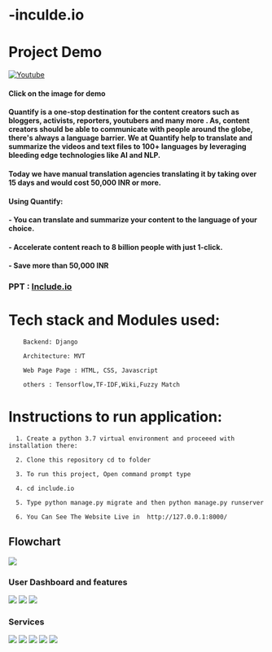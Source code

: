 # -inculde.io

# Project Demo

[![Youtube](./snaps/Quantify.png)](https://www.youtube.com/watch?v=CH2nXmYXRI0)

#### Click on the image for demo


#### Quantify is a one-stop destination for the content creators such as bloggers, activists, reporters, youtubers and many more . As, content creators should be able to communicate with people around the globe, there's always a language barrier. We at Quantify help to translate and summarize the videos and text files to 100+ languages by leveraging bleeding edge technologies like AI and NLP.

#### Today we have manual translation agencies translating it by taking over 15 days and would cost 50,000 INR or more.

#### Using Quantify:
#### - You can translate and summarize your content to the language of your choice.
#### - Accelerate content reach to 8 billion people with just 1-click.
#### - Save more than 50,000 INR

### PPT : <a href="Include.io.pptx">Include.io</a>

# Tech stack and Modules used:

        Backend: Django
        
        Architecture: MVT
        
        Web Page Page : HTML, CSS, Javascript
        
        others : Tensorflow,TF-IDF,Wiki,Fuzzy Match
        
# Instructions to run application:


      1. Create a python 3.7 virtual environment and proceeed with installation there:
      
      2. Clone this repository cd to folder 
      
      3. To run this project, Open command prompt type 

      4. cd include.io
 
      5. Type python manage.py migrate and then python manage.py runserver
      
      6. You Can See The Website Live in  http://127.0.0.1:8000/
      
 ## Flowchart
<img src="flowchart.png" >

### User Dashboard and features
<img src="./snaps/About Quatify.png"  > 
<img src="./snaps/Features.png"  > 
<img src="./snaps/Tech Stack.png">


### Services

<img src="./snaps/Opera Snapshot_2021-04-18_081241_127.0.0.1.png"  >

<img src="./snaps/Opera Snapshot_2021-04-18_081255_127.0.0.1.png"  > 

<img src="./snaps/Uploading form.png" >

<img src="./snaps/Processing Input.png" >

<img src="./snaps/Output.png" >

